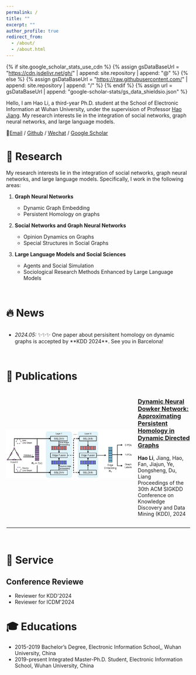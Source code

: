 ```yaml
---
permalink: /
title: ""
excerpt: ""
author_profile: true
redirect_from: 
  - /about/
  - /about.html
---
```


<style>
  dl {
    margin-bottom: 60px; /* 调整这个值以获得合适的间距 */
    clear: both;
  }

  img {
    display: block;
    margin: 0px 10px 10px 0px; /* 图片居中 上右下左*/ 
    max-width: 100%; /* 限制图片最大宽度 */
  }

  hr {
    border: 1px solid #ebebeb; /* 调整分隔线的颜色和样式 */
    /* margin: 10px;  */
    clear: both; 
  }


  dl dd {
  color: #666; 
  margin-top: 5px; 
  margin-bottom: 5px;
}

  dl dd strong {
  font-weight: bold;
  color: black;
  }

  /* 下面添加publications部分的类选择器 */
  .publications {
  color: #333;
  }

  .publications strong {
  font-weight: bold;
  color: black; 
  }

    .co-first {
    color: red;
  }

</style>

{% if site.google_scholar_stats_use_cdn %}
{% assign gsDataBaseUrl = "https://cdn.jsdelivr.net/gh/" | append: site.repository | append: "@" %}
{% else %}
{% assign gsDataBaseUrl = "https://raw.githubusercontent.com/" | append: site.repository | append: "/" %}
{% endif %}
{% assign url = gsDataBaseUrl | append: "google-scholar-stats/gs_data_shieldsio.json" %}

<span class='anchor' id='about-me'></span>


Hello, I am Hao Li, a third-year Ph.D. student at the School of Electronic Information at Wuhan University, under the supervision of Professor [Hao Jiang](http://eis.whu.edu.cn/index/szdwDetail?rsh=00007828&newskind_id=20160320222026165YIdDsQIbgNtoE). My research interests lie in the integration of social networks, graph neural networks, and large language models.

🌟[Email](whulh@whu.edu.cn) / [Github](https://github.com/Lihaogx) / [Wechat](../images/wechat.jpg) / [Google Scholar](https://scholar.google.com/citations?hl=zh-CN&user=xv78JsEAAAAJ)


# 🔎 Research 
My research interests lie in the integration of social networks, graph neural networks, and large language models. Specifically, I work in the following areas:

1. **Graph Neural Networks**
   - Dynamic Graph Embedding
   - Persistent Homology on graphs

2. **Social Networks and Graph Neural Networks**
   - Opinion Dynamics on Graphs
   - Special Structures in Social Graphs

3. **Large Language Models and Social Sciences**
   - Agents and Social Simulation
   - Sociological Research Methods Enhanced by Large Language Models
<br/>

# 🔥 News


<div style="max-height: 200px; overflow-y: auto;">
<ul>
  <li><em>2024.05:</em> ✨✨✨ One paper about persisitent homology on dynamic graphs is accepted by **KDD 2024**. See you in Barcelona!</li>
</ul>
</div>

<br/>


# 📃 Publications 


<div style="display: flex; align-items: center;">
  <img src="../images/DNDN.jpg" alt="Dynamic Neural Dowker Networks" style="width: 350px;">
  <div>
    <h3><a href="https://dl.acm.org/doi/abs/10.1145/3637528.3671980" target="_blank">Dynamic Neural Dowker Network: Approximating Persistent Homology in Dynamic Directed Graphs</a></h3>
    <p><strong>Hao Li</strong>, Jiang, Hao, Fan, Jiajun, Ye, Dongsheng, Du, Liang<br>
    Proceedings of the 30th ACM SIGKDD Conference on Knowledge Discovery and Data Mining (KDD), 2024</p>
  </div>
</div>

<hr >


<br/>


# 📝 Service
## Conference Reviewe
- Reviewer for KDD'2024
- Reviewer for ICDM'2024

# 🎓 Educations
- 2015-2019 Bachelor’s Degree, Electronic Information School,, Wuhan University, China
- 2019-present Integrated Master-Ph.D. Student,  Electronic Information School, Wuhan University, China
